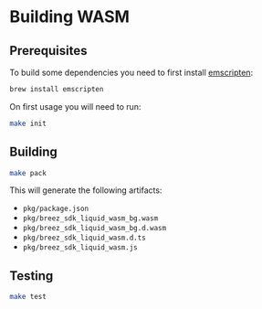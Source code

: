 # Building WASM

## Prerequisites

To build some dependencies you need to first install [emscripten](https://emscripten.org/docs/getting_started/downloads.html):
```bash
brew install emscripten
```

On first usage you will need to run:
```bash
make init
```

## Building

```bash
make pack
```

This will generate the following artifacts:

- `pkg/package.json`
- `pkg/breez_sdk_liquid_wasm_bg.wasm`
- `pkg/breez_sdk_liquid_wasm_bg.d.wasm`
- `pkg/breez_sdk_liquid_wasm.d.ts`
- `pkg/breez_sdk_liquid_wasm.js`

## Testing

```bash
make test
```
